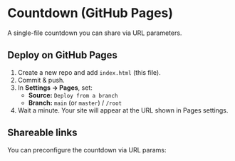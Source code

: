 # Countdown (GitHub Pages)

A single-file countdown you can share via URL parameters.

## Deploy on GitHub Pages
1. Create a new repo and add `index.html` (this file).
2. Commit & push.
3. In **Settings → Pages**, set:
   - **Source:** `Deploy from a branch`
   - **Branch:** `main` (or `master`) / `/root`
4. Wait a minute. Your site will appear at the URL shown in Pages settings.

## Shareable links
You can preconfigure the countdown via URL params:
